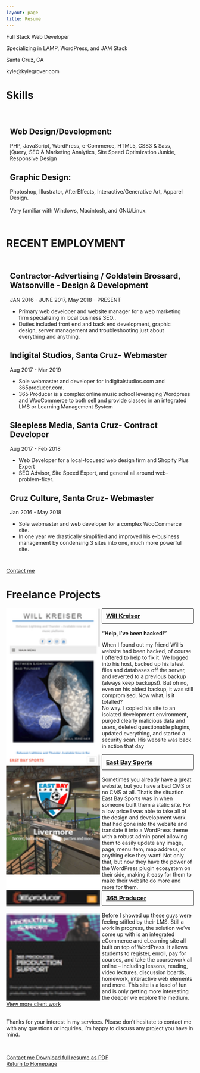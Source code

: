 ```yaml
---
layout: page
title: Resume
---
```

<style>
.svg-inline--fa {
    height: 32px;
}
</style>
<div>
<!-- <p class="c19 title"><span class="c31 c37">Kyle Grover</span></p> -->
<p class="c13 subtitle"><span class="c5">Full Stack Web Developer</span></p>
<p class="c13 c33"><span class="c10">Specializing in LAMP, WordPress, and JAM Stack</span></p>
<p class="c13 c33"><span class="c10">Santa Cruz, CA</span></p>
<p class="c13 c33"><span class="c10">kyle@kylegrover.com</span></p>

<h1 class="c17"><span class="c4">Skills</span></h1>
<div class="shadow-box" style="padding: 20px 10px 10px;">
<div class="skill-icons" style="display: flex; justify-content: space-evenly;">
<span class="fab fa-wordpress"></span><span class="fab fa-html5"></span><span class="fab fa-css3"></span><span class="fal fa-shopping-cart"></span><span class="fal fa-chart-line"></span><span class="fab fa-apple"></span><span class="fab fa-windows"></span><span class="fab fa-linux"></span><span class="fab fa-slack"></span>
</div>
<p class="c3"><span class="c26"></span></p><h2 class="c28">Web Design/Development:</h2>PHP, JavaScript, WordPress, e-Commerce, HTML5, CSS3 &amp; Sass,  jQuery, SEO &amp; Marketing Analytics, Site Speed Optimization Junkie, Responsive Design<h2 class="c28">Graphic Design:</h2> Photoshop, Illustrator, AfterEffects, Interactive/Generative Art, Apparel Design. <br><br>Very familiar with Windows, Macintosh, and GNU/Linux.<p></p></div>
<h1 class="c36"><span class="c35">RECENT EMPLOYMENT</span></h1>
<div class="shadow-box" style="padding: 10px;">
<h2 class="c28"><span>Contractor-Advertising / Goldstein Brossard</span><span class="c16">, </span><span>Watsonville </span><span class="c10 c26 c30">- </span><span class="c10 c38">Design &amp; Development</span></h2>
<p class="c18"><span class="c10 c12">JAN</span><span class="c31 c10 c12">&nbsp;20</span><span class="c10 c12">16</span><span class="c10 c12 c31">&nbsp;- </span><span class="c10 c12">JUNE 2017, May 2018 - PRESENT</span></p>
<ul class="c20 lst-kix_q43nwmkvrt8-0 start">
<li class="c3 c24"><span class="c26">Primary web developer and website manager for a web marketing firm specializing in local business SEO.</span><span class="c1">. </span></li>
<li class="c3 c24"><span class="c26">Duties included front end and back end development, graphic design, server management and troubleshooting just about everything and anything</span><span class="c31 c26">.</span></li>
</ul>
<h2 class="c28"><span>Indigital Studios, Santa Cruz</span><span class="c15 c10">- Webmaster </span></h2>
<p class="c18"><span class="c9">Aug 2017 - Mar 2019</span></p>
<ul class="c20 lst-kix_71cy10c6bo5c-0 start">
<li class="c3 c24"><span class="c1">Sole webmaster and developer for indigitalstudios.com and 365producer.com. </span></li>
<li class="c3 c24"><span class="c26">365 Producer is a complex online music school leveraging Wordpress and WooCommerce to both sell and provide classes in an integrated LMS or Learning Management System</span></li>
</ul><h2 class="c28"><span>Sleepless Media, Santa Cruz</span><span class="c15 c10">- Contract Developer </span></h2>
<p class="c18"><span class="c9">Aug 2017 - Feb 2018</span></p>
<ul class="c20 lst-kix_71cy10c6bo5c-0 start">
<li class="c3 c24"><span class="c1">Web Developer for a local-focused web design firm and Shopify Plus Expert</span></li>
<li class="c3 c24"><span class="c26">SEO Advisor, Site Speed Expert, and general all around web-problem-fixer.</span></li>
</ul><h2 class="c28"><span>Cruz Culture, Santa Cruz</span><span class="c15 c10">- Webmaster </span></h2>
<p class="c18"><span class="c9">Jan 2016 - May 2018</span></p>
<ul class="c20 lst-kix_71cy10c6bo5c-0 start">
<li class="c3 c24"><span class="c1">Sole webmaster and web developer for a complex WooCommerce site. </span></li>
<li class="c3 c24"><span class="c26">In one year we drastically simplified and improved his e-business management by condensing 3 sites into one, much more powerful site.</span></li>
</ul>
</div>
<br>
<a href="/contact/" class="contact-kyle contact-kyle-small">Contact me <span class="fal fa-comment"></span></a>
<br>
<h1 class="c36"><span class="c35">Freelance Projects</span></h1>
<p class="c3 c6"><span class="c0"></span></p>
    <div class="c7 shadow-box" style="display: flex;">
<div style="flex: 1 0 150px; position: relative; overflow-y: scroll; padding-right: 5px;">
    <img src="/uploads/screencapture-willkreiser-2018-04-01-17_58_30.png" style="width: 100%; position: absolute; left: 0; top: 0; right: 0;">
</div>
<div style="flex: 1 0 150px; padding-left: 5px;">
    <h3 class="c22 c11" style="margin: 0; padding-top: 0; text-decoration: none;"><a style="border-radius: 2px;
box-shadow: 0 1px 5px rgba(0,0,0,0.1); padding: 10px; border: 1px solid; display: block;" class="c8" target="_blank" href="https://willkreiser.com/">Will Kreiser <span style="float: right;" class="fal fa-external-link-alt"></span></a></h3><br><span class="c1 c11"><strong>“Help, I’ve been hacked!”</strong><p>When I found out my friend Will’s website had been hacked, of course I offered to help to fix it. We logged into his host, backed up his latest files and databases off the server, and reverted to a previous backup (always keep backups!). But oh no, even on his oldest backup, it was still compromised. Now what, is it totalled?<br>No way. I copied his site to an isolated development environment, purged clearly malicious data and users, deleted questionable plugins, updated everything, and started a security scan. His website was back in action that day</p></span>
</div>
<div class="web-work-types">
</div>
</div>
    <div class="c7 shadow-box" style="display: flex;">
<div style="flex: 1 0 150px; position: relative; overflow-y: scroll; padding-right: 5px;">
    <img src="/uploads/screencapture-eastbaysports-net-livermore-2018-04-01-17_48_29.png" style="width: 100%; position: absolute; left: 0; top: 0; right: 0;">
</div>
<div style="flex: 1 0 150px; padding-left: 5px;">
    <h3 class="c22 c11" style="margin: 0; padding-top: 0; text-decoration: none;"><a style="border-radius: 2px;
box-shadow: 0 1px 5px rgba(0,0,0,0.1); padding: 10px; border: 1px solid; display: block;" class="c8" target="_blank" href="http://www.eastbaysports.net/">East Bay Sports <span style="float: right;" class="fal fa-external-link-alt"></span></a></h3><br><span class="c1 c11">Sometimes you already have a great website, but you have a bad CMS or no CMS at all. That’s the situation East Bay Sports was in when someone built them a static site. For a low price I was able to take all of the design and development work that had gone into the website and translate it into a WordPress theme with a robust admin panel allowing them to easily update any image, page, menu item, map address, or anything else they want! Not only that, but now they have the power of the WordPress plugin ecosystem on their side, making it easy for them to make their website do more and more for them.</span>
</div>
<div class="web-work-types">
</div>
</div>
    <div class="c7 shadow-box" style="display: flex;">
<div style="flex: 1 0 150px; position: relative; overflow-y: scroll; padding-right: 5px;">
    <img src="/uploads/screencapture-365producer-production-2018-04-01-09_18_34.png" style="width: 100%; position: absolute; left: 0; top: 0; right: 0;">
</div>
<div style="flex: 1 0 150px; padding-left: 5px;">
    <h3 class="c22 c11" style="margin: 0; padding-top: 0; text-decoration: none;"><a style="border-radius: 2px;
box-shadow: 0 1px 5px rgba(0,0,0,0.1); padding: 10px; border: 1px solid; display: block;" class="c8" target="_blank" href="https://365producer.com/">365 Producer <span style="float: right;" class="fal fa-external-link-alt"></span></a></h3><br><span class="c1 c11">Before I showed up these guys were feeling stifled by their LMS. Still a work in progress, the solution we’ve come up with is an integrated eCommerce and eLearning site all built on top of WordPress. It allows students to register, enroll, pay for courses, and take the coursework all online – including lessons, reading, video lectures, discussion boards, homework, interactive web elements and more. This site is a load of fun and is only getting more interesting the deeper we explore the medium.</span>
</div>
<div class="web-work-types">
</div>
</div>
    <div class="c7 shadow-box" style="display: none;">
<div style="flex: 1 0 150px; position: relative; overflow-y: scroll; padding-right: 5px;">
    <img src="/uploads/screencapture-okrantwood-product-madrone-burl-top-with-shedua-sides-2018-03-31-23_13_22.png" style="width: 100%; position: absolute; left: 0; top: 0; right: 0;">
</div>
<div style="flex: 1 0 150px; padding-left: 5px;">
    <h3 class="c22 c11" style="margin: 0; padding-top: 0; text-decoration: none;"><a style="border-radius: 2px;
box-shadow: 0 1px 5px rgba(0,0,0,0.1); padding: 10px; border: 1px solid; display: block;" class="c8" target="_blank" href="https://www.okrantwood.com">Okrant Wood <span style="float: right;" class="fal fa-external-link-alt"></span></a></h3><br><span class="c1 c11"></span>
</div>
</div>

<div class="resume-work-pagination">
<a href="/client-work/">View more client work</a>
</div>
 
<!-- <div class="testimonials">
  
</div> -->
<p class="c7" style="clear:both;"><span class="c1 c11"><br>Thanks for your interest in my services. Please don’t hesitate to contact me with any questions or inquiries, I’m happy to discuss any project you have in mind.</span></p>
<p class="c7 c6"><span class="c14 c11 c25"></span></p>
<p class="c11 c22 subtitle">
<span class="c5 c16">
    <br>
    </span></p><div>
        <a href="/contact/" class="contact-kyle">Contact me <span class="fal fa-comment"></span></a>
        <a class="kyles-links" href="https://kylegrover.com/kyle-grover-resume-2019.pdf">Download full resume as PDF <span class="fal fa-file-pdf"></span></a><br>
        <a class="return-home" href="https://kylegrover.com"><span class="fal fa-hand-point-left"></span> Return to Homepage</a>
    </div>
<p></p>
</div>